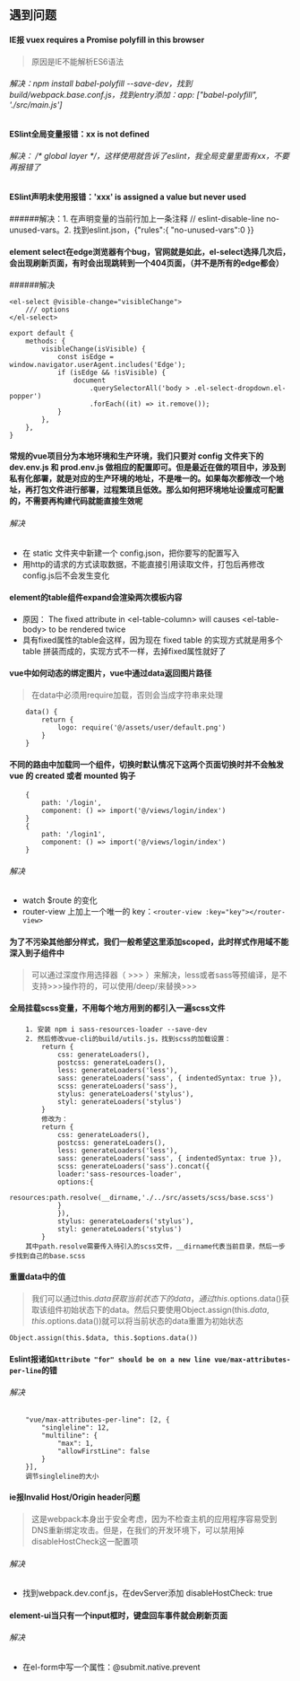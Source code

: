 ## 遇到问题

#### IE报 vuex requires a Promise polyfill in this browser
> 原因是IE不能解析ES6语法

###### 解决：npm install babel-polyfill --save-dev，找到build/webpack.base.conf.js，找到entry添加：app: ["babel-polyfill", './src/main.js']

#### ESlint全局变量报错：xx is not defined

###### 解决： /* global layer */，这样使用就告诉了eslint，我全局变量里面有xx，不要再报错了

#### ESlint声明未使用报错：'xxx' is assigned a value but never used

######解决：1. 在声明变量的当前行加上一条注释 // eslint-disable-line no-unused-vars。2. 找到eslint.json，\{"rules":\{ "no-unused-vars":0 }}

#### element select在edge浏览器有个bug，官网就是如此，el-select选择几次后，会出现刷新页面，有时会出现跳转到一个404页面，（并不是所有的edge都会）

######解决

    <el-select @visible-change="visibleChange">
        /// options
    </el-select>

    export default {
        methods: {
            visibleChange(isVisible) {
                const isEdge = window.navigator.userAgent.includes('Edge');
                if (isEdge && !isVisible) {
                    document
                        .querySelectorAll('body > .el-select-dropdown.el-popper')
                        .forEach((it) => it.remove());
                }
            },
        },
    }

#### 常规的vue项目分为本地环境和生产环境，我们只要对 config 文件夹下的 dev.env.js 和 prod.env.js 做相应的配置即可。但是最近在做的项目中，涉及到私有化部署，就是对应的生产环境的地址，不是唯一的。如果每次都修改一个地址，再打包文件进行部署，过程繁琐且低效。那么如何把环境地址设置成可配置的，不需要再构建代码就能直接生效呢

###### 解决
* 在 static 文件夹中新建一个 config.json，把你要写的配置写入
* 用http的请求的方式读取数据，不能直接引用读取文件，打包后再修改config.js后不会发生变化

#### element的table组件expand会渲染两次模板内容

* 原因： The fixed attribute in \<el-table-column\> will causes \<el-table-body\> to be rendered twice
* 具有fixed属性的table会这样，因为现在 fixed table 的实现方式就是用多个 table 拼装而成的，实现方式不一样，去掉fixed属性就好了

#### vue中如何动态的绑定图片，vue中通过data返回图片路径
> 在data中必须用require加载，否则会当成字符串来处理

        data() {
            return {
                logo: require('@/assets/user/default.png')
            }
        }

#### 不同的路由中加载同一个组件，切换时默认情况下这两个页面切换时并不会触发 vue 的 created 或者 mounted 钩子

        {
            path: '/login',
            component: () => import('@/views/login/index')
        }
        {
            path: '/login1',
            component: () => import('@/views/login/index')
        }
###### 解决
* watch $route 的变化
* router-view 上加上一个唯一的 key：`<router-view :key="key"></router-view>`

#### 为了不污染其他部分样式，我们一般希望这里添加scoped，此时样式作用域不能深入到子组件中
> 可以通过深度作用选择器（ >>> ）来解决，less或者sass等预编译，是不支持>>>操作符的，可以使用/deep/来替换>>>

#### 全局挂载scss变量，不用每个地方用到的都引入一遍scss文件

        1. 安装 npm i sass-resources-loader --save-dev
        2. 然后修改vue-cli的build/utils.js，找到scss的加载设置：
            return {
                css: generateLoaders(),
                postcss: generateLoaders(),
                less: generateLoaders('less'),
                sass: generateLoaders('sass', { indentedSyntax: true }),
                scss: generateLoaders('sass'),
                stylus: generateLoaders('stylus'),
                styl: generateLoaders('stylus')
            }
            修改为：
            return {
                css: generateLoaders(),
                postcss: generateLoaders(),
                less: generateLoaders('less'),
                sass: generateLoaders('sass', { indentedSyntax: true }),
                scss: generateLoaders('sass').concat({
                loader:'sass-resources-loader',
                options:{
                    resources:path.resolve(__dirname,'./../src/assets/scss/base.scss')
                }
                }),
                stylus: generateLoaders('stylus'),
                styl: generateLoaders('stylus')
            }
        其中path.resolve需要传入待引入的scss文件，__dirname代表当前目录，然后一步步找到自己的base.scss

#### 重置data中的值
> 我们可以通过this.$data获取当前状态下的data，通过this.$options.data()获取该组件初始状态下的data。然后只要使用Object.assign(this.$data, this.$options.data())就可以将当前状态的data重置为初始状态

`Object.assign(this.$data, this.$options.data())`

#### Eslint报诸如`Attribute "for" should be on a new line vue/max-attributes-per-line`的错

###### 解决

        "vue/max-attributes-per-line": [2, {
            "singleline": 12,
            "multiline": {
                "max": 1,
                "allowFirstLine": false
            }
        }],
        调节singleline的大小

#### ie报Invalid Host/Origin header问题
> 这是webpack本身出于安全考虑，因为不检查主机的应用程序容易受到DNS重新绑定攻击。但是，在我们的开发环境下，可以禁用掉disableHostCheck这一配置项

###### 解决

* 找到webpack.dev.conf.js，在devServer添加 disableHostCheck: true

#### element-ui当只有一个input框时，键盘回车事件就会刷新页面

###### 解决

* 在el-form中写一个属性：@submit.native.prevent
